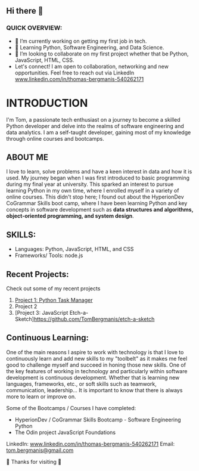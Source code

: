 ## Hi there 👋

### QUICK OVERVIEW: 
- 🔭 I’m currently working on getting my first job in tech.
- 🌱 Learning Python, Software Engineering, and Data Science.
- 👯 I’m looking to collaborate on my first project whether that be Python, JavaScript, HTML, CSS.
- Let's connect! I am open to collaboration, networking and new opportunities. Feel free to reach out via LinkedIn www.linkedin.com/in/thomas-bergmanis-540262171

# INTRODUCTION
I'm Tom, a passionate tech enthusiast on a journey to become a skilled Python developer and delve into the realms of software engineering and data analytics. I am a self-taught developer, gaining most of my knowledge through online courses and bootcamps. 

## ABOUT ME
I love to learn, solve problems and have a keen interest in data and how it is used. My journey began when I was first introduced to basic programming during my final year at university. This sparked an interest to pursue learning Python in my own time, where I enrolled myself in a variety of online courses. This didn't stop here; I found out about the HyperionDev CoGrammar Skills boot camp, where I have been learning Python and key concepts in software development such as **data structures and algorithms, object-oriented programming, and system design**.

## SKILLS:
- Languages: Python, JavaScript, HTML, and CSS
- Frameworks/ Tools: node.js 

## Recent Projects:

Check out some of my recent projects

1. [Project 1: Python Task Manager](https://github.com/TomBergmanis/task_manager_python)
2. Project 2
3. [Project 3: JavaScript Etch-a-Sketch]https://github.com/TomBergmanis/etch-a-sketch 

## Continuous Learning:
One of the main reasons I aspire to work with technology is that I love to continuously learn and add new skills to my "toolbelt" as it makes me feel good to challenge myself and succeed in honing those new skills. 
One of the key features of working in technology and particularly within software development is continuous development. Whether that is learning new languages, frameworks, etc., or soft skills such as teamwork, communication, leadership... It is important to know that there is always more to learn or improve on.

Some of the Bootcamps / Courses I have completed: 
- HyperionDev / CoGrammar Skills Bootcamp - Software Engineering Python
- The Odin project JavaScript Foundations



LinkedIn: www.linkedin.com/in/thomas-bergmanis-540262171
Email: tom.bergmanis@gmail.com


👋 Thanks for visiting 👋


